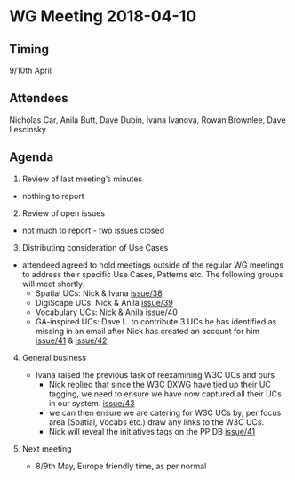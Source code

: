 # WG Meeting 2018-04-10


## Timing
9/10th April


## Attendees
Nicholas Car, Anila Butt, Dave Dubin, Ivana Ivanova, Rowan Brownlee, Dave Lescinsky


## Agenda
1. Review of last meeting’s minutes
  * nothing to report
2. Review of open issues
  * not much to report - two issues closed
3. Distributing consideration of Use Cases
  * attendeed agreed to hold meetings outside of the regular WG meetings to address their specific Use Cases, Patterns etc. The following groups will meet shortly:
    * Spatial UCs: Nick & Ivana [issue/38](https://github.com/RDAProvPatWG/minutes/issues/38)
    * DigiScape UCs: Nick & Anila [issue/39](https://github.com//RDAProvPatWG/minutes/issues/39)
    * Vocabulary UCs: Nick & Anila [issue/40](https://github.com//RDAProvPatWG/minutes/issues/40)
    * GA-inspired UCs: Dave L. to contribute 3 UCs he has identified as missing in an email after Nick has created an account for him [issue/41](https://github.com//RDAProvPatWG/minutes/issues/41) & [issue/42](https://github.com//RDAProvPatWG/minutes/issues/42)
4. General business
    * Ivana raised the previous task of reexamining W3C UCs and ours
      * Nick replied that since the W3C DXWG have tied up their UC tagging, we need to ensure we have now captured all their UCs in our system. [issue/43](https://github.com//RDAProvPatWG/minutes/issues/43)
      * we can then ensure we are catering for W3C UCs by, per focus area (Spatial, Vocabs etc.) draw any links to the W3C UCs.
      * Nick will reveal the initiatives tags on the PP DB [issue/41](https://github.com//RDAProvPatWG/minutes/issues/41)

4. Next meeting
	* 8/9th May, Europe friendly time, as per normal

